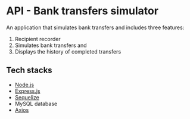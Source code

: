 # API - Bank transfers simulator

An application that simulates bank transfers and includes three features:

1) Recipient recorder
2) Simulates bank transfers and
3) Displays the history of completed transfers

## Tech stacks

- [Node.js](https://nodejs.org/docs/latest/api/)
- [Express.js](https://expressjs.com/)
- [Sequelize](https://sequelize.org/)
- MySQL database
- [Axios](https://axios-http.com/docs/intro)